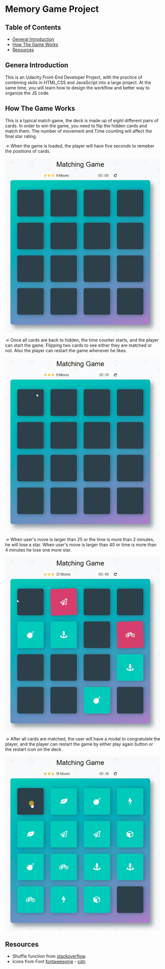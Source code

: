 # Memory Game Project

## Table of Contents

* [General Introduction](#General-Introduction) 
* [How The Game Works](#how-the-game-works)
* [Resources](#resources)


## Genera Introduction 

This is an Udacity Front-End Developer Project, with the practice of combining skills in HTML,CSS and JavaScript into a large project. At the same time, you will learn how to design the workflow and better way to organize the JS code. 

## How The Game Works 

This is a typical match game, the deck is made up of eight different pairs of cards. In order to win the game, you need to flip the hidden cards and match them. The number of movement and Time counting will affect the final star rating. 

-> When the game is loaded, the player will have five seconds to remeber the positions of cards.

<img src = "img/memoryCards.gif" alt="memory">

-> Once all cards are back to hidden, the time counter starts, and the player can start the game. Flipping two cards to see either they are matched or not. Also the player can restart the game whenever he likes.

<img src = "img/cardsMatching.gif" alt="cardMatching">

-> When user's move is larger than 25 or the time is more than 2 minutes, he will lose a star. 
When user's move is larger than 40 or time is more than 4 minutes he lose one more star.

<img src = "img/starRating.gif" alt = "starRating">

-> After all cards are matched, the user will have a modal to congratulate the player, and the player can restart the game by either play again button or the restart icon on the deck. 

<img src = "img/gameResult.gif" alt="gameResult">


## Resources 
* Shuffle function from [stackoverflow](http://stackoverflow.com/a/2450976).
* Icons from Font [fontawesome](https://fontawesome.com/v4.7.0/icons/) - [cdn](https://maxcdn.bootstrapcdn.com/font-awesome/4.6.1/css/font-awesome.min.css).